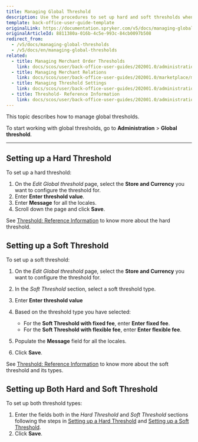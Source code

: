 ```yaml
---
title: Managing Global Threshold
description: Use the procedures to set up hard and soft thresholds when working with global thresholds in the Back Office.
template: back-office-user-guide-template
originalLink: https://documentation.spryker.com/v5/docs/managing-global-thresholds
originalArticleId: 8811380a-016b-4c5e-993c-84cb0097b508
redirect_from:
  - /v5/docs/managing-global-thresholds
  - /v5/docs/en/managing-global-thresholds
related:
  - title: Managing Merchant Order Thresholds
    link: docs/scos/user/back-office-user-guides/202001.0/administration/thresholds/managing-merchant-order-thresholds.html
  - title: Managing Merchant Relations
    link: docs/scos/user/back-office-user-guides/202001.0/marketplace/merchants-and-merchant-relations/managing-merchant-relations.html
  - title: Managing Threshold Settings
    link: docs/scos/user/back-office-user-guides/202001.0/administration/thresholds/managing-threshold-settings.html
  - title: Threshold- Reference Information
    link: docs/scos/user/back-office-user-guides/202001.0/administration/thresholds/references/threshold-reference-information.html
---
```


This topic describes how to manage global thresholds.

To start working with global thresholds, go to **Administration** > **Global threshold**.
***
## Setting up a Hard Threshold
To set up a hard threshold:
1. On the *Edit Global threshold* page, select the **Store and Currency** you want to configure the threshold for.
2. Enter **Enter threshold value**.
3. Enter **Message** for all the locales.
4. Scroll down the page and click **Save**.

See [Threshold: Reference Information](/docs/scos/user/back-office-user-guides/{{page.version}}/administration/thresholds/references/threshold-reference-information.html) to know more about the hard threshold.

## Setting up a Soft Threshold
To set up a soft threshold:
1. On the *Edit Global threshold* page, select the **Store and Currency** you want to configure the threshold for.
2. In the *Soft Threshold* section, select a soft threshold type.
3. Enter **Enter threshold value** 
4. Based on the threshold type you have selected:
   * For the **Soft Threshold with fixed fee**, enter **Enter fixed fee**.
   * For the **Soft Threshold with flexible fee**, enter **Enter flexible fee**.

5. Populate the **Message** field for all the locales.
6. Click **Save**.

See [Threshold: Reference Information](/docs/scos/user/back-office-user-guides/{{page.version}}/administration/thresholds/references/threshold-reference-information.html) to know more about the soft threshold and its types.

## Setting up Both Hard and Soft Threshold
To set up both threshold types:
1. Enter the fields both in the *Hard Threshold* and *Soft Threshold* sections following the steps in [Setting up a Hard Threshold](#setting-up-a-hard-threshold) and [Setting up a Soft Threshold](#setting-up-a-soft-threshold).
2. Click **Save**.

